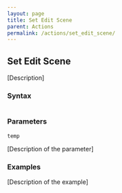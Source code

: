 ```yaml
---
layout: page
title: Set Edit Scene
parent: Actions
permalink: /actions/set_edit_scene/
---
```


## Set Edit Scene

[Description]

### Syntax

```js

```

### Parameters

`temp`

[Description of the parameter]

### Examples

[Description of the example]

```js

```
